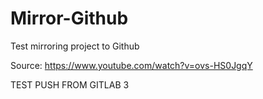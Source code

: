# Mirror-Github

Test mirroring project to Github

Source:
https://www.youtube.com/watch?v=ovs-HS0JgqY


TEST PUSH FROM GITLAB 3
